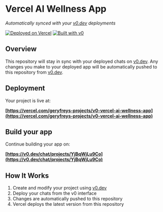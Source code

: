 # Vercel AI Wellness App

*Automatically synced with your [v0.dev](https://v0.dev) deployments*

[![Deployed on Vercel](https://img.shields.io/badge/Deployed%20on-Vercel-black?style=for-the-badge&logo=vercel)](https://vercel.com/geryfreys-projects/v0-vercel-ai-wellness-app)
[![Built with v0](https://img.shields.io/badge/Built%20with-v0.dev-black?style=for-the-badge)](https://v0.dev/chat/projects/YjBqWjLu9Co)

## Overview

This repository will stay in sync with your deployed chats on [v0.dev](https://v0.dev).
Any changes you make to your deployed app will be automatically pushed to this repository from [v0.dev](https://v0.dev).

## Deployment

Your project is live at:

**[https://vercel.com/geryfreys-projects/v0-vercel-ai-wellness-app](https://vercel.com/geryfreys-projects/v0-vercel-ai-wellness-app)**

## Build your app

Continue building your app on:

**[https://v0.dev/chat/projects/YjBqWjLu9Co](https://v0.dev/chat/projects/YjBqWjLu9Co)**

## How It Works

1. Create and modify your project using [v0.dev](https://v0.dev)
2. Deploy your chats from the v0 interface
3. Changes are automatically pushed to this repository
4. Vercel deploys the latest version from this repository